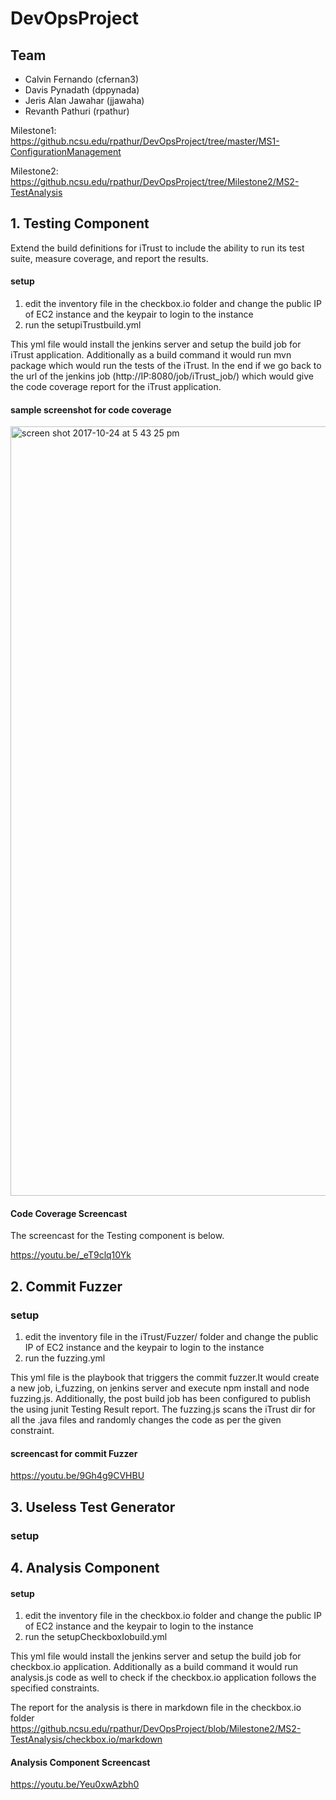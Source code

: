 # DevOpsProject

## Team
* Calvin Fernando (cfernan3)
* Davis Pynadath (dppynada)
* Jeris Alan Jawahar (jjawaha)
* Revanth Pathuri (rpathur)


Milestone1: https://github.ncsu.edu/rpathur/DevOpsProject/tree/master/MS1-ConfigurationManagement

Milestone2: https://github.ncsu.edu/rpathur/DevOpsProject/tree/Milestone2/MS2-TestAnalysis




## 1. Testing Component

Extend the build definitions for iTrust to include the ability to run its test suite, measure coverage, and report the results.
#### setup 

1) edit the inventory file in the checkbox.io folder and change the public IP of EC2 instance and the keypair to login to the    instance
2) run the setupiTrustbuild.yml 

This yml file would install the jenkins server and setup the build job for iTrust application. Additionally as a build command it would run mvn package which would run the tests of the iTrust. 
In the end if we go back to the url of the jenkins job (http://IP:8080/job/iTrust_job/) which would give the code coverage report for the iTrust application.

#### sample screenshot for code coverage

<img width="1231" alt="screen shot 2017-10-24 at 5 43 25 pm" src="https://media.github.ncsu.edu/user/6181/files/ebc507a4-b8e2-11e7-8de2-0291143425d6">


#### Code Coverage Screencast
The screencast for the Testing component is below.

https://youtu.be/_eT9clq10Yk

## 2. Commit Fuzzer

### setup

1) edit the inventory file in the iTrust/Fuzzer/ folder and change the public IP of EC2 instance and the keypair to login to the    instance
2) run the fuzzing.yml

This yml file is the playbook that triggers the commit fuzzer.It would create a new job, i_fuzzing, on jenkins server and execute npm install and node fuzzing.js. Additionally, the post build job has been configured to publish the using junit Testing Result report. The fuzzing.js scans the iTrust dir for all the .java files and randomly changes the code as per the given constraint.

#### screencast for commit Fuzzer

https://youtu.be/9Gh4g9CVHBU

## 3. Useless Test Generator

### setup


##  4. Analysis Component

#### setup

1) edit the inventory file in the checkbox.io folder and change the public IP of EC2 instance and the keypair to login to the    instance
2) run the setupCheckboxIobuild.yml 

This yml file would install the jenkins server and setup the build job for checkbox.io application. Additionally as a build command it would run analysis.js code as well to check if the checkbox.io application follows the specified constraints.

The report for the analysis is there in markdown file in the checkbox.io folder https://github.ncsu.edu/rpathur/DevOpsProject/blob/Milestone2/MS2-TestAnalysis/checkbox.io/markdown

#### Analysis Component Screencast

https://youtu.be/Yeu0xwAzbh0
